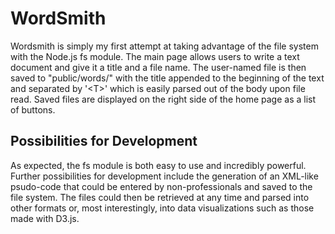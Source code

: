 WordSmith
=========
Wordsmith is simply my first attempt at taking advantage of the file system with the Node.js fs module. The main page allows users to write a text document and give it a title and a file name. The user-named file is then saved to "public/words/" with the title appended to the beginning of the text and separated by '\<T\>' which is easily parsed out of the body upon file read. Saved files are displayed on the right side of the home page as a list of buttons.

Possibilities for Development
-----------------------------

As expected, the fs module is both easy to use and incredibly powerful. Further possibilities for development include the generation of an XML-like psudo-code that could be entered by non-professionals and saved to the file system. The files could then be retrieved at any time and parsed into other formats or, most interestingly, into data visualizations such as those made with D3.js.
